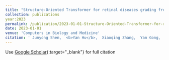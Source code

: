 ```yaml
---
title: "Structure-Oriented Transformer for retinal diseases grading from OCT images"
collection: publications
year:2023
permalink: /publication/2023-01-01-Structure-Oriented-Transformer-for-retinal-diseases-grading-from-OCT-images
date: 2023-01-01
venue: 'Computers in Biology and Medicine'
citation: ' Junyong Shen,  <b>Yan Hu</b>,  Xiaoqing Zhang,  Yan Gong,  Ryo Kawasaki,  Jiang Liu, &quot;Structure-Oriented Transformer for retinal diseases grading from OCT images.&quot; Computers in Biology and Medicine, 2023.'
---
```

Use [Google Scholar](https://scholar.google.com/scholar?q=Structure+Oriented+Transformer+for+retinal+diseases+grading+from+OCT+images){:target="_blank"} for full citation